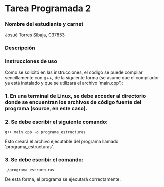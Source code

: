 # Tarea Programada 2

### Nombre del estudiante y carnet
Josué Torres Sibaja, C37853

### Descripción


### Instrucciones de uso
Como se solicitó en las instrucciones, el código se puede compilar sencillamente con g++, de la siguiente forma (se asume que el compilador ya está instalado y que se utilizará el archivo 'main.cpp'):

### 1. En una terminal de Linux, se debe acceder al directorio donde se encuentran los archivos de código fuente del programa (source, en este caso).

### 2. Se debe escribir el siguiente comando:

    g++ main.cpp -o programa_estructuras

Esto creará el archivo ejecutable del programa llamado 'programa_estructuras'.

### 3. Se debe escribir el comando:

    ./programa_estructuras

De esta forma, el programa se ejecutará correctamente.